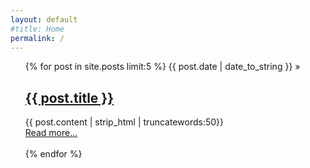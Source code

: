 ```yaml
---
layout: default
#title: Home
permalink: /
---
```


<ul class="post-list">
    {% for post in site.posts limit:5 %}
    <span>{{ post.date | date_to_string }}</span> &raquo; <a href="{{ BASE_PATH }}{{ post.url }}"><h2>{{ post.title }}</h2></a>
        {{ post.content | strip_html | truncatewords:50}}<br>
            <a href="{{ post.url }}">Read more...</a><br><br>
    {% endfor %}
</ul>
